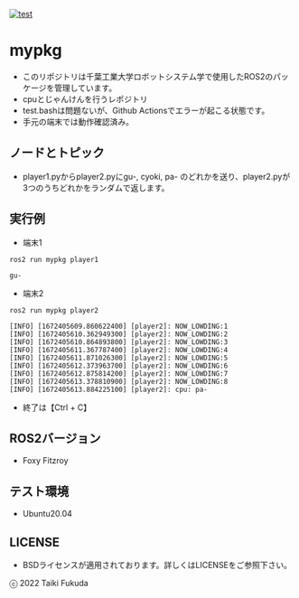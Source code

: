 [![test](https://github.com/fukuda602/mypkg/actions/workflows/test.yml/badge.svg?branch=dev)](https://github.com/fukuda602/mypkg/actions/workflows/test.yml)
# mypkg
* このリポジトリは千葉工業大学ロボットシステム学で使用したROS2のパッケージを管理しています。
* cpuとじゃんけんを行うレポジトリ
* test.bashは問題ないが、Github Actionsでエラーが起こる状態です。
* 手元の端末では動作確認済み。　

## ノードとトピック
* player1.pyからplayer2.pyにgu-, cyoki, pa- のどれかを送り、player2.pyが3つのうちどれかをランダムで返します。

## 実行例
* 端末1
```
ros2 run mypkg player1
```
```
gu-
```
* 端末2
```
ros2 run mypkg player2
```
```
[INFO] [1672405609.860622400] [player2]: NOW_LOWDING:1
[INFO] [1672405610.362949300] [player2]: NOW_LOWDING:2
[INFO] [1672405610.864893800] [player2]: NOW_LOWDING:3
[INFO] [1672405611.367787400] [player2]: NOW_LOWDING:4
[INFO] [1672405611.871026300] [player2]: NOW_LOWDING:5
[INFO] [1672405612.373963700] [player2]: NOW_LOWDING:6
[INFO] [1672405612.875814200] [player2]: NOW_LOWDING:7
[INFO] [1672405613.378810900] [player2]: NOW_LOWDING:8
[INFO] [1672405613.884225100] [player2]: cpu: pa-
```
* 終了は【Ctrl + C】

## ROS2バージョン
* Foxy Fitzroy

## テスト環境
* Ubuntu20.04

## LICENSE
* BSDライセンスが適用されております。詳しくはLICENSEをご参照下さい。

ⓒ 2022 Taiki Fukuda
